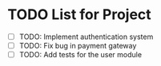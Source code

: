 # TODO List for Project

- [ ] TODO: Implement authentication system
- [ ] TODO: Fix bug in payment gateway
- [ ] TODO: Add tests for the user module
